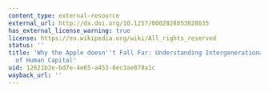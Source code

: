 ```yaml
---
content_type: external-resource
external_url: http://dx.doi.org/10.1257/0002828053828635
has_external_license_warning: true
license: https://en.wikipedia.org/wiki/All_rights_reserved
status: ''
title: 'Why the Apple doesn''t Fall Far: Understanding Intergenerational Transmission
  of Human Capital'
uid: 12621b2e-bd7e-4e65-a453-6ec3ae078a1c
wayback_url: ''
---
```

